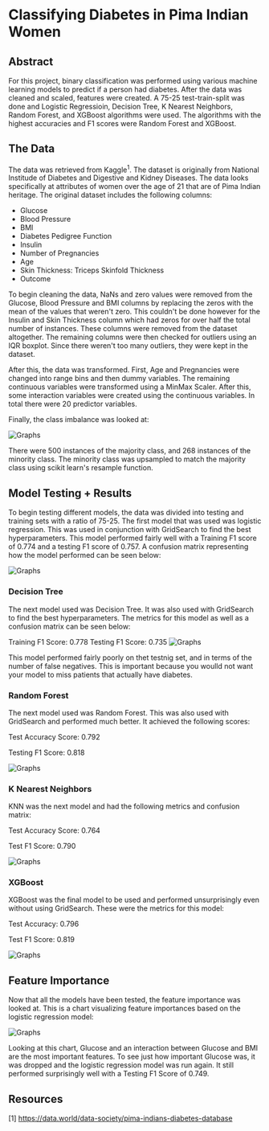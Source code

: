 # Classifying Diabetes in Pima Indian Women

## Abstract

For this project, binary classification was performed using various machine learning models to predict if a person had diabetes. After the data was cleaned and scaled, features were created. A 75-25 test-train-split was done and Logistic Regressioin, Decision Tree, K Nearest Neighbors, Random Forest, and XGBoost algorithms were used. The algorithms with the highest accuracies and F1 scores were Random Forest and XGBoost. 

## The Data
The data was retrieved from Kaggle<sup>1</sup>. The dataset is originally from National Institude of Diabetes and Digestive and Kidney Diseases. The data looks specifically at attributes of women over the age of 21 that are of Pima Indian heritage. The original dataset includes the following columns:
- Glucose
- Blood Pressure
- BMI
- Diabetes Pedigree Function
- Insulin
- Number of Pregnancies
- Age
- Skin Thickness: Triceps Skinfold Thickness 
- Outcome

To begin cleaning the data, NaNs and zero values were removed from the Glucose, Blood Pressure and BMI columns by replacing the zeros with the mean of the values that weren't zero. This couldn't be done however for the Insulin and Skin Thickness column which had zeros for over half the total number of instances. These columns were removed from the dataset altogether. The remaining columns were then checked for outliers using an IQR boxplot. Since there weren't too many outliers, they were kept in the dataset. 

After this, the data was transformed. First, Age and Pregnancies were changed into range bins and then dummy variables. The remaining continuous variables were transformed using a MinMax Scaler. After this, some interaction variables were created using the continuous variables. In total there were 20 predictor variables. 


Finally, the class imbalance was looked at:

![Graphs](https://github.com/AR3441/PimaIndiansDiabetes/blob/master/Graphs/ClassImbalance.png)

There were 500 instances of the majority class, and 268 instances of the minority class. The minority class was upsampled to match the majority class using scikit learn's resample function. 

## Model Testing + Results
To begin testing different models, the data was divided into testing and training sets with a ratio of 75-25. The first model that was used was logistic regression. This was used in conjunction with GridSearch to find the best hyperparameters. This model performed fairly well with a Training F1 score of 0.774 and a testing F1 score of 0.757. A confusion matrix representing how the model performed can be seen below:

![Graphs](https://github.com/AR3441/PimaIndiansDiabetes/blob/master/Graphs/Logistic%20Regressioin%20Confusion%20Matrix.png)

### Decision Tree 
The next model used was Decision Tree. It was also used with GridSearch to find the best hyperparameters.
The metrics for this model as well as a confusion matrix can be seen below: 

Training F1 Score: 0.778
Testing F1 Score: 0.735                                                                                                                 ![Graphs](https://github.com/AR3441/PimaIndiansDiabetes/blob/master/Graphs/Decision%20Tree%20Confusion%20Matrix.png)

This model performed fairly poorly on thet testnig set, and in terms of the number of false negatives. This is important because you woulld not want your model to miss patients that actually have diabetes. 

### Random Forest
The next model used was Random Forest. This was also used with GridSearch and performed much better. It achieved the following scores:

Test Accuracy Score: 0.792

Testing F1 Score: 0.818

![Graphs](https://github.com/AR3441/PimaIndiansDiabetes/blob/master/Graphs/Random%20Forest%20Confusion%20Matrix.png)

### K Nearest Neighbors

KNN was the next model and had the following metrics and confusion matrix: 

Test Accuracy Score: 0.764
               
Test F1 Score: 0.790

![Graphs](https://github.com/AR3441/PimaIndiansDiabetes/blob/master/Graphs/KNN%20Confusion%20Matrix.png)

### XGBoost

XGBoost was the final model to be used and performed unsurprisingly even without using GridSearch. These were the metrics for this model:

Test Accuracy: 0.796

Test F1 Score: 0.819

![Graphs](https://github.com/AR3441/PimaIndiansDiabetes/blob/master/Graphs/KNN%20Confusion%20Matrix.png)

## Feature Importance

Now that all the models have been tested, the feature importance was looked at. This is a chart visualizing feature importances based on the logistic regression model:

![Graphs](https://github.com/AR3441/PimaIndiansDiabetes/blob/master/Graphs/logistic%20regression%20feature%20importance.png)

Looking at this chart, Glucose and an interaction between Glucose and BMI are the most important features. To see just how important Glucose was, it was dropped and the logistic regression model was run again. It still performed surprisingly well with a Testing F1 Score of 0.749. 

## Resources 
[1] https://data.world/data-society/pima-indians-diabetes-database
